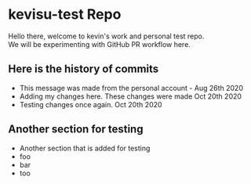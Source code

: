 # kevisu-test Repo
Hello there, welcome to kevin's work and personal test repo.\
We will be experimenting with GitHub PR workflow here.

## Here is the history of commits
* This message was made from the personal account - Aug 26th 2020
* Adding my changes here. These changes were made Oct 20th 2020
* Testing changes once again. Oct 20th 2020


## Another section for testing
* Another section that is added for testing
* foo
* bar
* too
